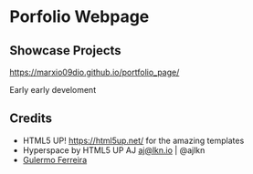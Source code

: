 # Porfolio Webpage
## Showcase Projects

https://marxio09dio.github.io/portfolio_page/

Early early develoment

## Credits

- HTML5 UP! https://html5up.net/ for the amazing templates
- Hyperspace by HTML5 UP AJ aj@lkn.io | @ajlkn
- [Gulermo Ferreira](https://github.com/gferreira7)
